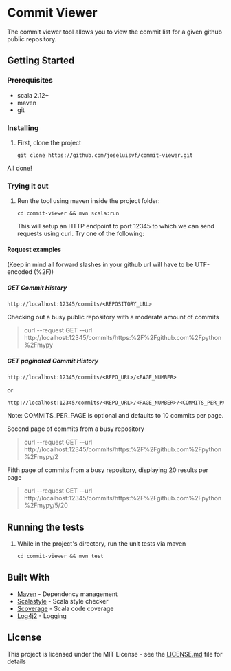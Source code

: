 # Commit Viewer

The commit viewer tool allows you to view the commit list for a given github public repository.

## Getting Started

### Prerequisites

* scala 2.12+
* maven
* git 

### Installing
1. First, clone the project

    ```
    git clone https://github.com/joseluisvf/commit-viewer.git
    ```

All done!

### Trying it out
1. Run the tool using maven inside the project folder:
    ```
    cd commit-viewer && mvn scala:run
    ```
    
   This will setup an HTTP endpoint to port 12345 to which we can send requests using curl. Try one of the following:

#### Request examples
(Keep in mind all forward slashes in your github url will have to be UTF-encoded (%2F))   

##### GET Commit History
```
http://localhost:12345/commits/<REPOSITORY_URL>
```
Checking out a busy public repository with a moderate amount of commits
> curl --request GET   --url http://localhost:12345/commits/https:%2F%2Fgithub.com%2Fpython%2Fmypy

##### GET paginated Commit History
```
http://localhost:12345/commits/<REPO_URL>/<PAGE_NUMBER>
```
or
```
http://localhost:12345/commits/<REPO_URL>/<PAGE_NUMBER>/<COMMITS_PER_PAGE>
```

Note: COMMITS_PER_PAGE is optional and defaults to 10 commits per page.

Second page of commits from a busy repository
> curl --request GET   --url http://localhost:12345/commits/https:%2F%2Fgithub.com%2Fpython%2Fmypy/2

Fifth page of commits from a busy repository, displaying 20 results per page
> curl --request GET   --url http://localhost:12345/commits/https:%2F%2Fgithub.com%2Fpython%2Fmypy/5/20

## Running the tests

1. While in the project's directory, run the unit tests via maven

    ```
    cd commit-viewer && mvn test
    ```

## Built With

* [Maven](https://maven.apache.org/) - Dependency management
* [Scalastyle](http://www.scalastyle.org/) - Scala style checker
* [Scoverage](http://scoverage.org/) - Scala code coverage
* [Log4j2](https://logging.apache.org/log4j/2.x/) - Logging

## License

This project is licensed under the MIT License - see the [LICENSE.md](LICENSE.md) file for details
